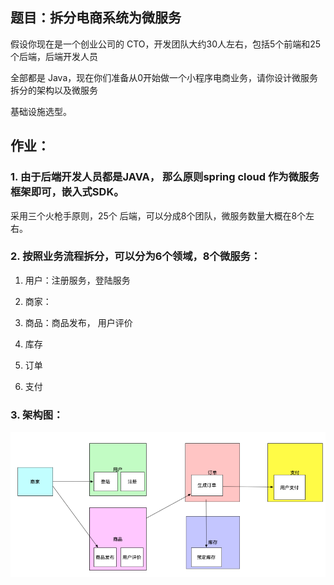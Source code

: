 ## 题目：拆分电商系统为微服务

假设你现在是一个创业公司的 CTO，开发团队大约30人左右，包括5个前端和25个后端，后端开发人员

全部都是 Java，现在你们准备从0开始做一个小程序电商业务，请你设计微服务拆分的架构以及微服务

基础设施选型。

## 作业：

### 1. 由于后端开发人员都是JAVA， 那么原则spring cloud 作为微服务框架即可，嵌入式SDK。

采用三个火枪手原则，25个 后端，可以分成8个团队，微服务数量大概在8个左右。

### 2. 按照业务流程拆分，可以分为6个领域，8个微服务：

1. 用户：注册服务，登陆服务

2. 商家： 

3. 商品：商品发布， 用户评价 

4. 库存 

5. 订单

6. 支付

### 3. 架构图：

![image-20220523171606237](./images/image-20220523171606237.png)







